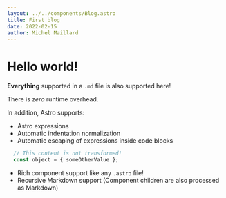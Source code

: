 ```yaml
---
layout: ../../components/Blog.astro
title: First blog
date: 2022-02-15
author: Michel Maillard
---
```


# Hello world!

**Everything** supported in a `.md` file is also supported here!

There is _zero_ runtime overhead.

In addition, Astro supports:
- Astro expressions
- Automatic indentation normalization
- Automatic escaping of expressions inside code blocks


```js
  // This content is not transformed!
  const object = { someOtherValue };
```

- Rich component support like any `.astro` file!
- Recursive Markdown support (Component children are also processed as Markdown)
 